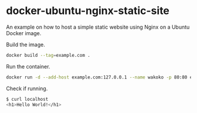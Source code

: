 # docker-ubuntu-nginx-static-site
An example on how to host a simple static website using Nginx on a Ubuntu Docker image.

Build the  image.
```bash
docker build --tag=example.com .
```

Run the container.
```bash
docker run -d --add-host example.com:127.0.0.1 --name wakoko -p 80:80 example.com
```

Check if running.
```bash
$ curl localhost
<h1>Hello World!</h1>
```


